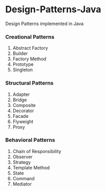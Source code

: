 # Design-Patterns-Java
Design Patterns implemented in Java

### Creational Patterns

  1. Abstract Factory
  2. Builder
  3. Factory Method
  4. Prototype
  5. Singleton

### Structural Patterns

  1. Adapter
  2. Bridge
  3. Composite
  4. Decorator
  5. Facade
  6. Flyweight
  7. Proxy

### Behavioral Patterns

  1. Chain of Responsibility
  2. Observer
  3. Strategy
  4. Template Method
  5. State
  6. Command
  7. Mediator
